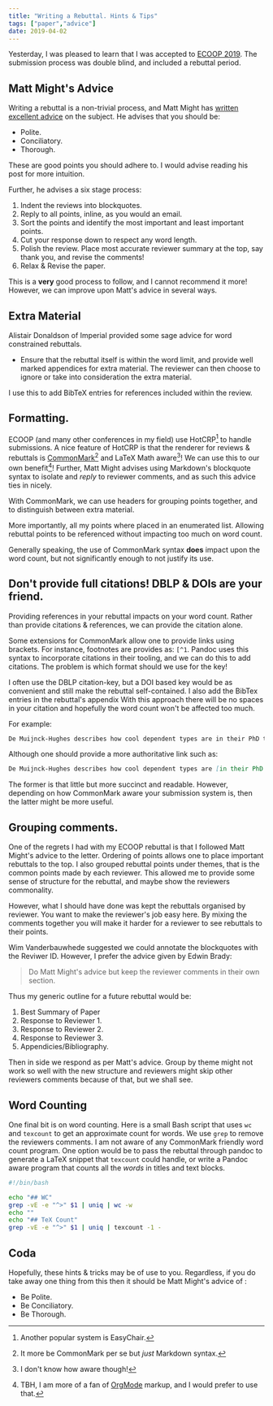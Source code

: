 ```yaml
---
title: "Writing a Rebuttal. Hints & Tips"
tags: ["paper","advice"]
date: 2019-04-02
---
```


Yesterday, I was pleased to learn that I was accepted to  [ECOOP 2019](https://conf.researchr.org/home/ecoop-2019/).
The submission process was double blind, and included a rebuttal period.

## Matt Might's Advice

Writing a rebuttal is a non-trivial process, and Matt Might has [written excellent advice](http://matt.might.net/articles/peer-review-rebuttals/) on the subject.
He advises that you should be:

+ Polite.
+ Conciliatory.
+ Thorough.

These are good points you should adhere to.
I would advise reading his post for more intuition.

Further, he advises a six stage process:

1. Indent the reviews into blockquotes.
2. Reply to all points, inline, as you would an email.
3. Sort the points and identify the most important and least important points.
4. Cut your response down to respect any word length.
5. Polish the review. Place most accurate reviewer summary at the top, say thank you, and revise the comments!
6. Relax & Revise the paper.

This is a **very** good process to follow, and I cannot recommend it more!
However, we can improve upon Matt's advice in several ways.

## Extra Material

Alistair Donaldson of Imperial provided some sage advice for word constrained rebuttals.

+ Ensure that the rebuttal itself is within the word limit, and provide well marked appendices for extra material.
  The reviewer can then choose to ignore or take into consideration the extra material.

I use this to add BibTeX entries for references included within the review.

## Formatting.

ECOOP (and many other conferences in my field) use HotCRP[^1] to handle submissions.
A nice feature of HotCRP is that the renderer for reviews & rebuttals is [CommonMark](https://commonmark.org/)[^2] and LaTeX Math aware[^3]!
We can use this to our own benefit[^4]!
Further, Matt Might advises using Markdown's blockquote syntax to isolate and *reply* to reviewer comments, and as such this advice ties in nicely.

With CommonMark, we can use headers for grouping points together, and to distinguish between extra material.

More importantly, all my points where placed in an enumerated list.
Allowing rebuttal points to be referenced without impacting too much on word count.

Generally speaking, the use of CommonMark syntax **does** impact upon the word count, but not significantly enough to not justify its use.

## Don't provide full citations! DBLP & DOIs are your friend.

Providing references in your rebuttal impacts on your word count.
Rather than provide citations & references, we can provide the citation alone.

Some extensions for CommonMark allow one to provide links using brackets.
For instance, footnotes are provides as: `[^1`.
Pandoc uses this syntax to incorporate citations in their tooling, and we can do this to add citations.
The problem is which format should we use for the key!

I often use the DBLP citation-key, but a DOI based key would be as convenient and still make the rebuttal self-contained.
I also add the BibTex entries in the rebuttal's appendix
With this approach there will be no spaces in your citation and hopefully the word count won't be affected too much.

For example:

```markdown
De Muijnck-Hughes describes how cool dependent types are in their PhD thesis [DBLP:phd/ethos/MuijnckHughes16]
```

Although one should provide a more authoritative link such as:

```markdown
De Muijnck-Hughes describes how cool dependent types are [in their PhD thesis](https://dblp.uni-trier.de/rec/bibtex/phd/ethos/MuijnckHughes16)
```

The former is that little but more succinct and readable.
However, depending on how CommonMark aware your submission system is, then the latter might be more useful.


## Grouping comments.

One of the regrets I had with my ECOOP rebuttal is that I followed Matt Might's advice to the letter.
Ordering of points allows one to place important rebuttals to the top.
I also grouped rebuttal points under themes, that is the common points made by each reviewer.
This allowed me to provide some sense of structure for the rebuttal, and maybe show the reviewers commonality.

However, what I should have done was kept the rebuttals organised by reviewer.
You want to make the reviewer's job easy here.
By mixing the comments together you will make it harder for a reviewer to see rebuttals to their points.

Wim Vanderbauwhede suggested we could annotate the blockquotes with the Reviwer ID.
However, I prefer the advice given by Edwin Brady:

> Do Matt Might's advice but keep the reviewer comments in their own section.

Thus my generic outline for a future rebuttal would be:

1. Best Summary of Paper
2. Response to Reviewer 1.
3. Response to Reviewer 2.
4. Response to Reviewer 3.
5. Appendicies/Bibliography.

Then in side we respond as per Matt's advice.
Group by theme might not work so well with the new structure and reviewers might skip other reviewers comments because of that, but we shall see.

## Word Counting

One final bit is on word counting.
Here is a small Bash script that uses `wc` and `texcount` to get an approximate count for words.
We use `grep` to remove the reviewers comments.
I am not aware of any CommonMark friendly word count program.
One option would be to pass the rebuttal through pandoc to generate a LaTeX snippet that `texcount` could handle, or write a Pandoc aware program that counts all the *words* in titles and text blocks.


```sh
#!/bin/bash

echo "## WC"
grep -vE -e "^>" $1 | uniq | wc -w
echo ""
echo "## TeX Count"
grep -vE -e "^>" $1 | uniq | texcount -1 -
```

## Coda

Hopefully, these hints & tricks may be of use to you.
Regardless, if you do take away one thing from this then it should be Matt Might's advice of :

+ Be Polite.
+ Be Conciliatory.
+ Be Thorough.


[^1]: Another popular system is EasyChair.

[^2]: It more be CommonMark per se but *just* Markdown syntax.

[^3]: I don't know how aware though!

[^4]: TBH, I am more of a fan of [OrgMode](https://orgmode.org/) markup, and I would prefer to use that.
